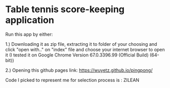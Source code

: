 # Table tennis score-keeping application

Run this app by either:

 1.) Downloading it as zip file, extracting it to folder of your choosing and click "open with.." on "index" file and choose your internet browser to open it (I tested it on Google Chrome Version 67.0.3396.99 (Official Build) (64-bit))
 
 2.) Opening this github pages link: https://wuyetz.github.io/pingpong/
 
 Code I picked to represent me for selection process is : ZILEAN
  
  
 
